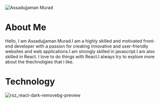 

![Assadujjaman Murad](https://github.com/assadujjaman112/assadujjaman112/assets/138320254/25af2636-3c65-4b4e-a058-82698c42d342)

# About Me

Hello, I am Assadujjaman Murad.I am a highly skilled and motivated front-end developer with a passion for creating innovative and user-friendly websites and web applications.I am strongly skilled in javascript.I am also skilled in React. I love to do things with React.I always try to explore more about the thechnoligies that i like.


# Technology
![rsz_react-dark-removebg-preview](https://github.com/assadujjaman112/assadujjaman112/assets/138320254/df9fb1ac-f66b-4697-9a93-fd1dbc1c740b)



